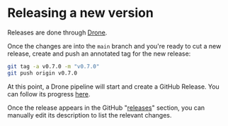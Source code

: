 # Releasing a new version
Releases are done through [Drone](https://drone.grafana.net/grafana/detect-angular-dashboards).

Once the changes are into the `main` branch and you're ready to cut a new release, create and push an annotated tag for the new release:

```bash
git tag -a v0.7.0 -m "v0.7.0"
git push origin v0.7.0
```

At this point, a Drone pipeline will start and create a GitHub Release. You can follow its progress [here](https://drone.grafana.net/grafana/detect-angular-dashboards).

Once the release appears in the GitHub "[releases](https://github.com/grafana/detect-angular-dashboards/releases)" section, you can manually edit its description to list the relevant changes.

